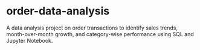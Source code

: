 # order-data-analysis
A data analysis project on order transactions to identify sales trends, month-over-month growth, and category-wise performance using SQL and Jupyter Notebook.
